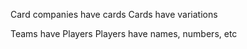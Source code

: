 Card companies have cards
Cards have variations

Teams have Players
Players have names, numbers, etc